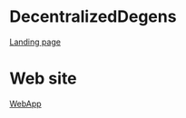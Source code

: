 # DecentralizedDegens
[Landing page](https://www.decentralizeddegen.com/)

# Web site
[WebApp](https://decentralizeddegen.netlify.app/)
